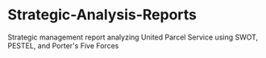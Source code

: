 # Strategic-Analysis-Reports
Strategic management report analyzing United Parcel Service using SWOT, PESTEL, and Porter's Five Forces
